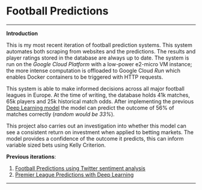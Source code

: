 # Football Predictions
---
**Introduction**

This is my most recent iteration of football prediction systems. This system automates both scraping from websites and the predictions. The results and player ratings stored in the database are always up to date. The system is run on the _Google Cloud Platform_ with a low-power e2-micro VM instance; the more intense computation is offloaded to Google Cloud _Run_ which enables Docker containers to be triggered with HTTP requests. 

This system is able to make informed decisions across all major football leagues in Europe. At the time of writing, the database holds 41k matches, 65k players and 25k historical match odds. After implementing the previous [Deep Learning model](https://github.com/liamhbyrne/Premier-League-Predictions-with-Deep-Learning) the model can predict the outcome of 56% of matches correctly (_random would be 33%_). 

This project also carries out an investigation into whether this model can see a consistent return on investment when applied to betting markets. The model provides a confidence of the outcome it predicts, this can inform variable sized bets using Kelly Criterion. 


**Previous iterations**: 
1. [Football Predictions using Twitter sentiment analysis](https://github.com/liamhbyrne/twitter-football-prediction)
2. [Premier League Predictions with Deep Learning](https://github.com/liamhbyrne/Premier-League-Predictions-with-Deep-Learning)

---
